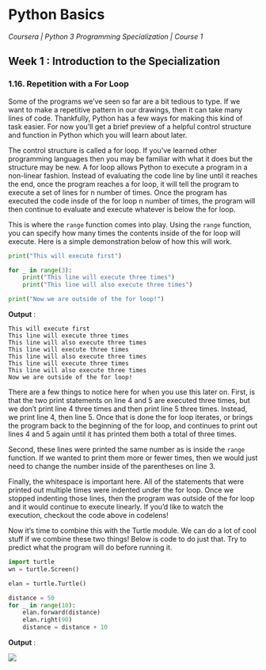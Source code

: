 # Python Basics
*Coursera | Python 3 Programming Specialization | Course 1*

## Week 1 : Introduction to the Specialization
### 1.16. Repetition with a For Loop

Some of the programs we’ve seen so far are a bit tedious to type. If we want to make a repetitive pattern in our drawings, then it can take many lines of code. Thankfully, Python has a few ways for making this kind of task easier. For now you’ll get a brief preview of a helpful control structure and function in Python which you will learn about later.

The control structure is called a for loop. If you’ve learned other programming languages then you may be familiar with what it does but the structure may be new. A for loop allows Python to execute a program in a non-linear fashion. Instead of evaluating the code line by line until it reaches the end, once the program reaches a for loop, it will tell the program to execute a set of lines for n number of times. Once the program has executed the code insde of the for loop n number of times, the program will then continue to evaluate and execute whatever is below the for loop.

This is where the `range` function comes into play. Using the `range` function, you can specify how many times the contents inside of the for loop will execute. Here is a simple demonstration below of how this will work.

```python
print("This will execute first")

for _ in range(3):
	print("This line will execute three times")
	print("This line will also execute three times")

print("Now we are outside of the for loop!")
```

**Output** :

```
This will execute first
This line will execute three times
This line will also execute three times
This line will execute three times
This line will also execute three times
This line will execute three times
This line will also execute three times
Now we are outside of the for loop!
```

There are a few things to notice here for when you use this later on. First, is that the two print statements on line 4 and 5 are executed three times, but we don’t print line 4 three times and then print line 5 three times. Instead, we print line 4, then line 5. Once that is done the for loop iterates, or brings the program back to the beginning of the for loop, and continues to print out lines 4 and 5 again until it has printed them both a total of three times.

Second, these lines were printed the same number as is inside the `range` function. If we wanted to print them more or fewer times, then we would just need to change the number inside of the parentheses on line 3.

Finally, the whitespace is important here. All of the statements that were printed out multiple times were indented under the for loop. Once we stopped indenting those lines, then the program was outside of the for loop and it would continue to execute linearly. If you’d like to watch the execution, checkout the code above in codelens!

Now it’s time to combine this with the Turtle module. We can do a lot of cool stuff if we combine these two things! Below is code to do just that. Try to predict what the program will do before running it.


```python
import turtle
wn = turtle.Screen()

elan = turtle.Turtle()

distance = 50
for _ in range(10):
    elan.forward(distance)
    elan.right(90)
    distance = distance + 10
```

**Output** :

![](https://media.giphy.com/media/dt6osHbZoVmVhv1lVb/giphy.gif)
